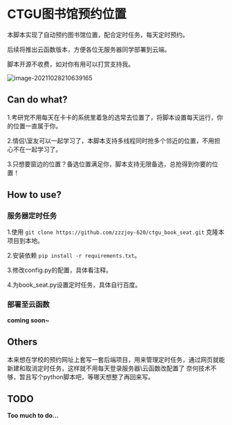 # CTGU图书馆预约位置

本脚本实现了自动预约图书馆位置，配合定时任务，每天定时预约。

后续将推出云函数版本，方便各位无服务器同学部署到云端。

脚本开源不收费，如对你有用可以打赏支持我。

![image-20211028210639165](https://gitee.com/zzzjoy/My_Pictures/raw/master/202110282106213.png)

## Can do what?

1.考研党不用每天在卡卡的系统里着急的选常去位置了，将脚本设置每天运行，你的位置一直属于你。

2.情侣\室友可以一起学习了，本脚本支持多线程同时抢多个邻近的位置，不用担心不在一起学习了。

3.只想要窗边的位置？备选位置满足你，脚本支持无限备选，总抢得到你要的位置！

## How to use?

### 服务器定时任务

1.使用 `git clone https://github.com/zzzjoy-620/ctgu_book_seat.git` 克隆本项目到本地。

2.安装依赖 `pip install -r requirements.txt`。

3.修改config.py的配置，具体看注释。

4.为book_seat.py设置定时任务，具体自行百度。

### 部署至云函数

**coming soon~**

## Others

本来想在学校的预约网址上套写一套后端项目，用来管理定时任务，通过网页就能新建和取消定时任务，这样就不用每天登录服务器\云函数改配置了
奈何技术不够，暂且写个python脚本吧，等哪天想整了再回来写。

## TODO

**Too much to do...**
